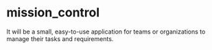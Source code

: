 # mission_control
It will be a small, easy-to-use application for teams or organizations to manage their tasks and requirements.
